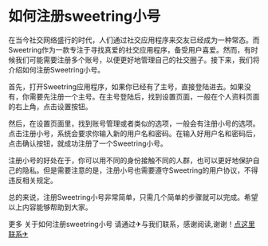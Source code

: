 # 如何注册sweetring小号

在当今社交网络盛行的时代，人们通过社交应用程序来交友已经成为一种常态。而Sweetring作为一款专注于寻找真爱的社交应用程序，备受用户喜爱。然而，有时候我们可能需要注册多个账号，以便更好地管理自己的社交圈子。接下来，我们将介绍如何注册Sweetring小号。

首先，打开Sweetring应用程序，如果你已经有了主号，直接登陆进去。如果没有，你需要先注册一个主号。在主号登陆后，找到设置页面，一般在个人资料页面的右上角，点击设置按钮。

然后，在设置页面里，找到账号管理或者类似的选项，一般会有注册小号的选项。点击注册小号，系统会要求你输入新的用户名和密码。在输入好用户名和密码后，点击确认按钮，就成功注册了一个Sweetring小号。

注册小号的好处在于，你可以用不同的身份接触不同的人群，也可以更好地保护自己的隐私。但是需要注意的是，注册小号也需要遵守Sweetring的用户协议，不得违反相关规定。

总的来说，注册Sweetring小号非常简单，只需几个简单的步骤就可以完成。希望以上内容能够帮助到大家。

更多 关于如何注册sweetring小号 请通过✈与我们联系，感谢阅读,谢谢！[点这里联系✈](https://ww.k02.cc)